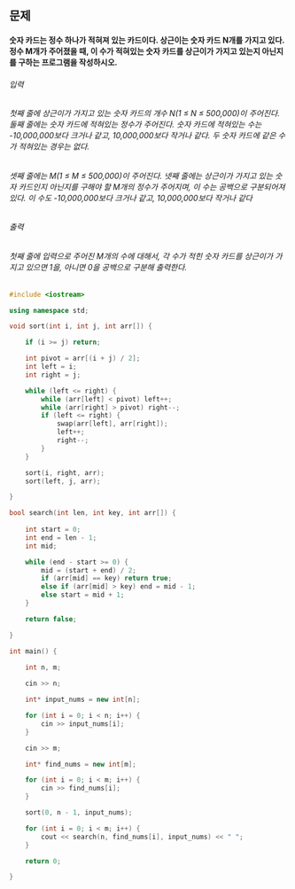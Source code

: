 ## 문제
#### 숫자 카드는 정수 하나가 적혀져 있는 카드이다. 상근이는 숫자 카드 N개를 가지고 있다. 정수 M개가 주어졌을 때, 이 수가 적혀있는 숫자 카드를 상근이가 가지고 있는지 아닌지를 구하는 프로그램을 작성하시오.

###### 입력
###### 첫째 줄에 상근이가 가지고 있는 숫자 카드의 개수 N(1 ≤ N ≤ 500,000)이 주어진다. 둘째 줄에는 숫자 카드에 적혀있는 정수가 주어진다. 숫자 카드에 적혀있는 수는 -10,000,000보다 크거나 같고, 10,000,000보다 작거나 같다. 두 숫자 카드에 같은 수가 적혀있는 경우는 없다.

###### 셋째 줄에는 M(1 ≤ M ≤ 500,000)이 주어진다. 넷째 줄에는 상근이가 가지고 있는 숫자 카드인지 아닌지를 구해야 할 M개의 정수가 주어지며, 이 수는 공백으로 구분되어져 있다. 이 수도 -10,000,000보다 크거나 같고, 10,000,000보다 작거나 같다

###### 출력
###### 첫째 줄에 입력으로 주어진 M개의 수에 대해서, 각 수가 적힌 숫자 카드를 상근이가 가지고 있으면 1을, 아니면 0을 공백으로 구분해 출력한다.

```c++
#include <iostream>

using namespace std;

void sort(int i, int j, int arr[]) {

	if (i >= j) return;

	int pivot = arr[(i + j) / 2];
	int left = i;
	int right = j;

	while (left <= right) {
		while (arr[left] < pivot) left++;
		while (arr[right] > pivot) right--;
		if (left <= right) {
			swap(arr[left], arr[right]);
			left++;
			right--;
		}
	}

	sort(i, right, arr);
	sort(left, j, arr);

}

bool search(int len, int key, int arr[]) {
	
	int start = 0;
	int end = len - 1;
	int mid;

	while (end - start >= 0) {
		mid = (start + end) / 2;
		if (arr[mid] == key) return true;
		else if (arr[mid] > key) end = mid - 1;
		else start = mid + 1;
	}

	return false;

}

int main() {
	
	int n, m;

	cin >> n;

	int* input_nums = new int[n];

	for (int i = 0; i < n; i++) {
		cin >> input_nums[i];
	}

	cin >> m;

	int* find_nums = new int[m];

	for (int i = 0; i < m; i++) {
		cin >> find_nums[i];
	}

	sort(0, n - 1, input_nums);

	for (int i = 0; i < m; i++) {
		cout << search(n, find_nums[i], input_nums) << " ";
	}

	return 0;

}

```
